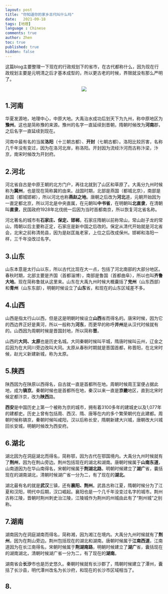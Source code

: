```yaml
---
layout: post
title: "你知道你的家乡古代叫什么吗"
date:   2021-09-18
tags: [地理]
language : Chinese
comments: true
author: Zhen
toc: true
published: true
hidden: false
---
```

这篇blog主要整理一下现在的行政规划下的省市，在古代都称什么，因为现在行政规划主要是元明清之后才基本成型的，所以更古老的时候，界限就没有那么严明了。

<p align="center"> <img src="{{ site.imageurl }}/行政规划.png"> </p> 

## 1.河南
华夏发源地，地理中心，中原大地。大禹治水成功后划天下为九州，称中原地区为**豫州**。这也是简称豫的来源。豫州的名字一直延续到晋朝，隋朝时候改为**河南**郡，之后名字一直延续到现在。

河南中最有名的当属**洛阳**（十三朝古都）、**开封**（七朝古都）。洛阳比较厉害，名称几千年没有变过，因为在洛河北岸，称洛阳。开封因为流经汴河而古称汴梁，汴京，南宋时候改为开封府。

## 2.河北
河北省自古是中原王朝的北方门户，再往北就到了山区和草原了。大禹分九州时候称为**冀州**，也是现在简称冀的由来。战国时期，北部是燕国（都城北京），南部是赵国（都城邯郸），所以河北也称**燕赵之地**。唐朝之后改为**河北**道，元朝开始因为一直定都北京，所以河北是中央直属，在元朝叫**中书省**，在明朝叫**北直隶**，在清朝叫**直隶**，民国政府1928年北伐统一后因为当时首都南京，所以恢复河北省名称。

河北著名的城市有**石家庄、保定、邯郸**。石家庄隋朝以前称常山，常山赵子龙的常山，隋朝以后主要称正定，石家庄是新中国之后改的。保定从清代开始就是河北省会，北宋之前称清苑县，因为是赵匡胤老家，上位之后改成保州。邯郸和洛阳一样，三千年没改过名字。

## 3.山东
山东本意是太行山以东，所以古代比现在大一点，包括了河北南部的大部分地区。春秋时期，北部主要是齐国（首都淄博），南部是鲁国（首都曲阜），所以也叫**齐鲁大地**。现在简称鲁就从这里来。山东在大禹九州时候大概囊括了**兖州**（山东西部）和**青州**（山东东部），明朝时候设立了**山东**省，和现在的山东区域差不多。

## 4.山西
山西是指太行山以西，但是这是明朝时候设立**山西**省而得名的。唐宋时候，因为它的西边界正好是黄河，所以一般称为**河东**，而更早的称呼**并州**是从汉代时候就有的。山西因为周朝时候是晋国封地，所以简称**晋**。

山西的**大同、太原**也是历史名城。大同秦朝时候叫平城，隋唐时候叫云州，辽金之后因为在大同川旁边改叫大同。太原从春秋时期就是晋国首都，称晋阳，在北宋时候，赵光义新建新城，称为太原。

## 5.陕西
陕西因为在陕原以西得名，自古就一直是首都所在地。周朝时候周王室便占据此地，成为**镐京**。秦朝时候也是首都所在地，秦汉以来一直是**京畿**地区，直到北宋时候定都汴京，改为**陕西**路。

**西安**是中国历史上第一个被称为京的城市，拥有着3100多年的建城史以及1,077年的建都史。历史上曾有包括周、西汉、隋、唐等在内的多个繁荣朝代在此建都。周朝时候称镐京，秦朝时候叫咸阳，汉以后称长安，隋朝新建大兴城，唐朝改大兴城回长安城，明朝时候改为西安府。

## 6.湖北
湖北因为在洞庭湖北而得名，简称鄂，因为古代在鄂国境内。大禹分九州时候就有了**荆州**，因为在荆山旁边。荆州包括现在的湖北和湖南。唐朝时候属于**山南东道**，山南道因为在华山南得名，宋朝时候属于**荆湖北路**，明朝时候建立了**湖广**省，囊括现在的湖南湖北，清朝时候湖广省一分为二，有了现在的**湖北**。

湖北最有名的就是**武汉**三镇，还有**襄阳、荆州**。武昌古称江夏，隋朝时候分为了江夏和汉阳，明代中后期，汉口崛起。襄阳也是一个几千年没变过名字的城市。荆州古称江陵，晋朝时荆州刺史治江陵，江陵城作为荆州的州城由此有了“荆州城”之别称。

## 7.湖南
湖南因为在洞庭湖南而得名，简称湘，因为湘江在境内。大禹分九州时候就有了**荆州**，因为在荆山旁边。荆州包括现在的湖北和湖南。唐朝时候属于**江南西道**，江南道因为在长江南得名，宋朝时候属于**荆湖南路**，明朝时候建立了**湖广**省，囊括现在的湖南湖北，清朝时候湖广省一分为二，有了现在的**湖南**。

湖南省会**长沙**市也是历史悠久。秦朝时候就有长沙郡了，隋朝时候建立了潭州，囊括了长沙县，明代潭州改名为长沙府，和现在的长沙市区域相当了。

## 8.
<!--stackedit_data:
eyJoaXN0b3J5IjpbMTM1MzI1NzkyOCwtMTUzNDY2NzI1LDE5ND
cxNjcxNTYsNzAwMDI0MzI3LDM1Mzc0MTczOSwxNDA1MDQ1Mzcs
MTA0MzY1OTYxOCw5ODc4MjY4OTIsLTIxMzQ5OTAxMzIsLTEzMz
Y4Njc0MzIsLTIxNDgyODMyOSw4MjMwMzU5MDgsLTE0NDgwODEw
NjMsLTg4NDA5MDU5OCwxODQ2MDQ1NDQ4LDE0MDAyNDc4OF19
-->